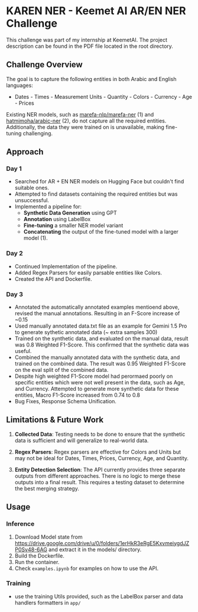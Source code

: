 # KAREN NER - Keemet AI AR/EN NER Challenge

This challenge was part of my internship at KeemetAI. The project description can be found in the PDF file located in the root directory.

## Challenge Overview

The goal is to capture the following entities in both Arabic and English languages:
- Dates - Times - Measurement Units - Quantity - Colors - Currency - Age - Prices

Existing NER models, such as [marefa-nlp/marefa-ner](https://huggingface.co/marefa-nlp/marefa-ner) (1) and [hatmimoha/arabic-ner](https://huggingface.co/hatmimoha/arabic-ner) (2), do not capture all the required entities. Additionally, the data they were trained on is unavailable, making fine-tuning challenging.

## Approach

### Day 1

- Searched for AR + EN NER models on Hugging Face but couldn't find suitable ones.
- Attempted to find datasets containing the required entities but was unsuccessful.
- Implemented a pipeline for:
  - **Synthetic Data Generation** using GPT
  - **Annotation** using LabelBox
  - **Fine-tuning** a smaller NER model variant
  - **Concatenating** the output of the fine-tuned model with a larger model (1).

### Day 2

- Continued Implementation of the pipeline.
- Added Regex Parsers for easily parsable entities like Colors.
- Created the API and Dockerfile.

### Day 3

- Annotated the automatically annotated examples mentioend above, revised the manual annotations. Resulting in an F-Score increase of ~0.15
- Used manually annotated data.txt file as an example for Gemini 1.5 Pro to generate sythetic annotated data (~ extra samples 300)
- Trained on the synthetic data, and evaluated on the manual data, result was 0.8 Weighted F1-Score. This confirmed that the synthetic data was useful.
- Combined the manually annotated data with the synthetic data, and trained on the combined data. The result was 0.95 Weighted F1-Score on the eval split of the combined data.
- Despite high weighted F1-Score model had perormaed poorly on specific entities which were not well present in the data, such as Age, and Currency. Attempted to generate more synthetic data for these entities, Macro F1-Score increased from 0.74 to 0.8
- Bug Fixes, Response Schema Unification.

## Limitations & Future Work

1. **Collected Data**: Testing needs to be done to ensure that the synthetic data is sufficient and will generalize to real-world data.

2. **Regex Parsers**: Regex parsers are effective for Colors and Units but may not be ideal for Dates, Times, Prices, Currency, Age, and Quantity.

3. **Entity Detection Selection**: The API currently provides three separate outputs from different approaches. There is no logic to merge these outputs into a final result. This requires a testing dataset to determine the best merging strategy.

## Usage

### Inference

1. Download Model state from https://drive.google.com/drive/u/0/folders/1erHkR3eRgE5KxvmeiygdJZP0Sv48-6AG and extract it in the models/ directory.
2. Build the Dockerfile.
3. Run the container.
4. Check `examples.ipynb` for examples on how to use the API.


### Training

- use the training Utils provided, such as the LabelBox parser and data handlers formatters in `app/`
